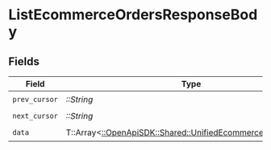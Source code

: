 # ListEcommerceOrdersResponseBody


## Fields

| Field                                                                                                             | Type                                                                                                              | Required                                                                                                          | Description                                                                                                       |
| ----------------------------------------------------------------------------------------------------------------- | ----------------------------------------------------------------------------------------------------------------- | ----------------------------------------------------------------------------------------------------------------- | ----------------------------------------------------------------------------------------------------------------- |
| `prev_cursor`                                                                                                     | *::String*                                                                                                        | :heavy_check_mark:                                                                                                | N/A                                                                                                               |
| `next_cursor`                                                                                                     | *::String*                                                                                                        | :heavy_check_mark:                                                                                                | N/A                                                                                                               |
| `data`                                                                                                            | T::Array<[::OpenApiSDK::Shared::UnifiedEcommerceOrderOutput](../../models/shared/unifiedecommerceorderoutput.md)> | :heavy_check_mark:                                                                                                | N/A                                                                                                               |